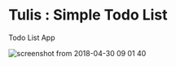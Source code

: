 # Tulis : Simple Todo List
Todo List App

![screenshot from 2018-04-30 09 01 40](https://user-images.githubusercontent.com/25784574/39413496-48607132-4c55-11e8-9019-2e608e037417.png)
